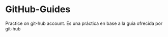 # GitHub-Guides
Practice on git-hub account.
Es una práctica en base a la guia ofrecida por git-hub
